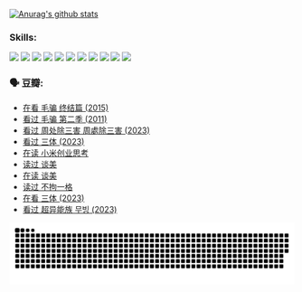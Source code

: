 
[![Anurag's github stats](https://github-readme-stats.vercel.app/api?username=w940853815)](https://github.com/anuraghazra/github-readme-stats)

### Skills:

<code><img height="32" src="https://cdn.jsdelivr.net/npm/simple-icons@v5/icons/python.svg"></code>
<code><img height="32" src="https://cdn.jsdelivr.net/npm/simple-icons@v5/icons/javascript.svg"></code>
<code><img height="32" src="https://cdn.jsdelivr.net/npm/simple-icons@v5/icons/django.svg"></code>
<code><img height="32" src="https://cdn.jsdelivr.net/npm/simple-icons@v5/icons/flask.svg"></code>
<code><img height="32" src="https://cdn.jsdelivr.net/npm/simple-icons@v5/icons/vuetify.svg"></code>
<code><img height="32" src="https://cdn.jsdelivr.net/npm/simple-icons@v5/icons/git.svg"></code>
<code><img height="32" src="https://cdn.jsdelivr.net/npm/simple-icons@v5/icons/docker.svg"></code>
<code><img height="32" src="https://cdn.jsdelivr.net/npm/simple-icons@v5/icons/postgresql.svg"></code>
<code><img height="32" src="https://cdn.jsdelivr.net/npm/simple-icons@v5/icons/elasticsearch.svg"></code>
<code><img height="32" src="https://cdn.jsdelivr.net/npm/simple-icons@v5/icons/macos.svg"></code>
<code><img height="32" src="https://cdn.jsdelivr.net/npm/simple-icons@v5/icons/linux.svg"></code>

### 🗣 豆瓣:

<!-- DOUBAN-ACTIVITIES:START -->
- [在看 毛骗 终结篇‎ (2015)](https://www.douban.com/people/136069238/status/4581971924/?_i=13694340)
- [看过 毛骗 第二季‎ (2011)](https://www.douban.com/people/136069238/status/4581971810/?_i=13694340)
- [看过 周处除三害 周處除三害‎ (2023)](https://www.douban.com/people/136069238/status/4575646701/?_i=13694340)
- [看过 三体‎ (2023)](https://www.douban.com/people/136069238/status/4574263039/?_i=13694340)
- [在读 小米创业思考](https://www.douban.com/people/136069238/status/4572047905/?_i=13694340)
- [读过 谈美](https://www.douban.com/people/136069238/status/4572047629/?_i=13694340)
- [在读 谈美](https://www.douban.com/people/136069238/status/4560861771/?_i=13694340)
- [读过 不拘一格](https://www.douban.com/people/136069238/status/4560861445/?_i=13694340)
- [在看 三体‎ (2023)](https://www.douban.com/people/136069238/status/4558185093/?_i=13694340)
- [看过 超异能族 무빙‎ (2023)](https://www.douban.com/people/136069238/status/4556824186/?_i=13694340)
<!-- DOUBAN-ACTIVITIES:END -->


![Snake animation](https://raw.githubusercontent.com/w940853815/w940853815/output/github-contribution-grid-snake.svg)

<!--
**w940853815/w940853815** is a ✨ _special_ ✨ repository because its `README.md` (this file) appears on your GitHub profile.

Here are some ideas to get you started:

- 🔭 I’m currently working on ...
- 🌱 I’m currently learning ...
- 👯 I’m looking to collaborate on ...
- 🤔 I’m looking for help with ...
- 💬 Ask me about ...
- 📫 How to reach me: ...
- 😄 Pronouns: ...
- ⚡ Fun fact: ...
-->
